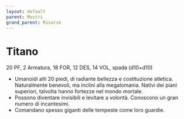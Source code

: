 ```yaml
---
layout: default
parent: Mostri
grand_parent: Risorse
---
```


# Titano

20 PF, 2 Armatura, 18 FOR, 12 DES, 14 VOL, spada (d10+d10)

- Umanoidi alti 20 piedi, di radiante bellezza e costituzione atletica. Naturalmente benevoli, ma inclini alla megalomania. Nativi dei piani superiori, talvolta hanno fortezze nel mondo mortale.
- Possono diventare invisibili e levitare a volontà. Conoscono un gran numero di incantesimi.
- Comandano spesso giganti delle tempeste come loro guardie.